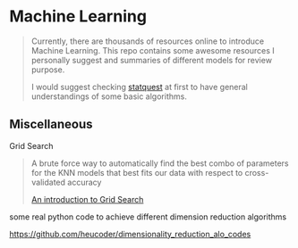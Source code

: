 # Machine Learning

> Currently, there are thousands of resources online to introduce Machine Learning. This repo contains some awesome resources I personally suggest and summaries of different models for review purpose.
>
> I would suggest checking [statquest](https://statquest.org/video-index/) at first to have general understandings of some basic algorithms.

## Miscellaneous

Grid Search

>A brute force way to automatically find the best combo of parameters for the KNN models that best fits our data with respect to cross-validated accuracy
>
>[An introduction to Grid Search](https://medium.com/datadriveninvestor/an-introduction-to-grid-search-ff57adcc0998)
>
>



some real python code to achieve different dimension reduction algorithms

https://github.com/heucoder/dimensionality_reduction_alo_codes

